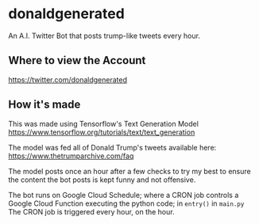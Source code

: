 # donaldgenerated
An A.I. Twitter Bot that posts trump-like tweets every hour.

## Where to view the Account
https://twitter.com/donaldgenerated

## How it's made
This was made using Tensorflow's Text Generation Model
https://www.tensorflow.org/tutorials/text/text_generation 

The model was fed all of Donald Trump's tweets available here: https://www.thetrumparchive.com/faq

The model posts once an hour after a few checks to try my best to ensure the content the bot posts is kept funny and not offensive.

The bot runs on Google Cloud Schedule; where a CRON job controls a Google Cloud Function executing the python code; in `entry()` in `main.py`
The CRON job is triggered every hour, on the hour.
